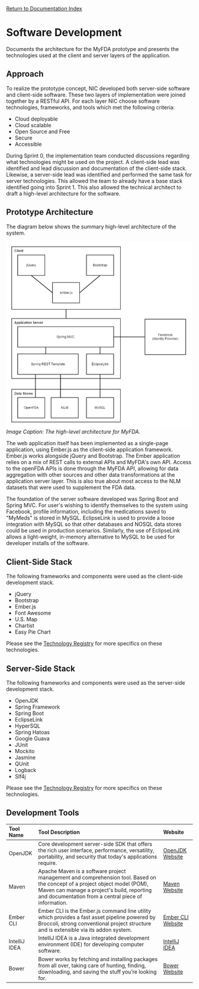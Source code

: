 [Return to Documentation Index](README.md)

Software Development
====================

Documents the architecture for the MyFDA prototype and presents the technologies used at the client and 
server layers of the application.

Approach
--------

To realize the prototype concept, NIC developed both server-side software and client-side software.  These 
two layers of implementation were joined together by a RESTful API.  For each layer NIC choose software 
technologies, frameworks, and tools which met the following criteria:

* Cloud deployable
* Cloud scalable
* Open Source and Free
* Secure
* Accessible

During Sprint 0, the implementation team conducted discussions regarding what technologies might be used 
on the project.  A client-side lead was identified and lead discussion and documentation of the 
client-side stack.  Likewise, a server-side lead was identified and performed the same task for server 
technologies.  This allowed the team to already have a base stack identified going into Sprint 1.  This 
also allowed the technical architect to draft a high-level architecture for the software.

Prototype Architecture
----------------------

The diagram below shows the summary high-level architecture of the system.

![High-Level Architecture Diagram](Software%20Development/High_Level_Software_Architecture.png)  
*Image Caption:  The high-level architecture for MyFDA.*
 
The web application itself has been implemented as a single-page application, using Ember.js as the 
client-side application framework.  Ember.js works alongside jQuery and Bootstrap.  The Ember application 
relies on a mix of REST calls to external APIs and MyFDA's own API.  Access to the openFDA APIs is done 
through the MyFDA API, allowing for data aggregation with other sources and other data transformations at 
the application server layer.  This is also true about most access to the NLM datasets that were used to 
supplement the FDA data.

The foundation of the server software developed was Spring Boot and Spring MVC.  For user's wishing to 
identify themselves to the system using Facebook, profile information, including the medications saved to 
"MyMeds" is stored in MySQL.  EclipseLink is used to provide a loose integration with MySQL so that other 
databases and NOSQL data stores could be used in production scenarios.  Similarly, the use of EclipseLink 
allows a light-weight, in-memory alternative to MySQL to be used for developer installs of the software.

Client-Side Stack
-----------------

The following frameworks and components were used as the client-side development stack.

* jQuery
* Bootstrap
* Ember.js
* Font Awesome
* U.S. Map
* Chartist
* Easy Pie Chart

Please see the [Technology Registry](Technology%20Registry.md) for more specifics on these technologies.

Server-Side Stack
-----------------

The following frameworks and components were used as the server-side development stack.

* OpenJDK
* Spring Framework
* Spring Boot
* EclipseLink
* HyperSQL
* Spring Hatoas
* Google Guava
* JUnit
* Mockito
* Jasmine
* QUnit
* Logback
* Slf4j

Please see the [Technology Registry](Technology%20Registry.md) for more specifics on these technologies.

Development Tools
-----------------

| Tool Name | Tool Description | Website |
| :-------- | :--------------- | :------ |
| OpenJDK | Core development server-side SDK that offers the rich user interface, performance, versatility, portability, and security that today's applications require. | [OpenJDK Website](http://openjdk.java.net/) |
| Maven | Apache Maven is a software project management and comprehension tool. Based on the concept of a project object model (POM), Maven can manage a project's build, reporting and documentation from a central piece of information. | [Maven Website](https://maven.apache.org/) |
| Ember CLI | Ember CLI is the Ember.js command line utility which provides a fast asset pipeline powered by Broccoli, strong conventional project structure and is extensible via its addon system. | [Ember CLI Website](http://www.ember-cli.com/) |
| IntelliJ IDEA | IntelliJ IDEA is a Java integrated development environment (IDE) for developing computer software. | [IntelliJ IDEA](https://www.jetbrains.com/idea/) |
| Bower | Bower works by fetching and installing packages from all over, taking care of hunting, finding, downloading, and saving the stuff you’re looking for. | [Bower Website](http://bower.io/) |
